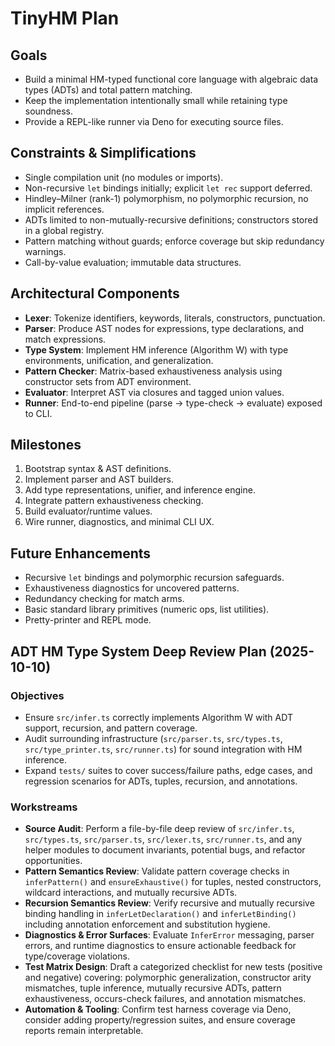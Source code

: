 # TinyHM Plan

## Goals
- Build a minimal HM-typed functional core language with algebraic data types (ADTs) and total pattern matching.
- Keep the implementation intentionally small while retaining type soundness.
- Provide a REPL-like runner via Deno for executing source files.

## Constraints & Simplifications
- Single compilation unit (no modules or imports).
- Non-recursive `let` bindings initially; explicit `let rec` support deferred.
- Hindley–Milner (rank-1) polymorphism, no polymorphic recursion, no implicit references.
- ADTs limited to non-mutually-recursive definitions; constructors stored in a global registry.
- Pattern matching without guards; enforce coverage but skip redundancy warnings.
- Call-by-value evaluation; immutable data structures.

## Architectural Components
- **Lexer**: Tokenize identifiers, keywords, literals, constructors, punctuation.
- **Parser**: Produce AST nodes for expressions, type declarations, and match expressions.
- **Type System**: Implement HM inference (Algorithm W) with type environments, unification, and generalization.
- **Pattern Checker**: Matrix-based exhaustiveness analysis using constructor sets from ADT environment.
- **Evaluator**: Interpret AST via closures and tagged union values.
- **Runner**: End-to-end pipeline (parse → type-check → evaluate) exposed to CLI.

## Milestones
1. Bootstrap syntax & AST definitions.
2. Implement parser and AST builders.
3. Add type representations, unifier, and inference engine.
4. Integrate pattern exhaustiveness checking.
5. Build evaluator/runtime values.
6. Wire runner, diagnostics, and minimal CLI UX.

## Future Enhancements
- Recursive `let` bindings and polymorphic recursion safeguards.
- Exhaustiveness diagnostics for uncovered patterns.
- Redundancy checking for match arms.
- Basic standard library primitives (numeric ops, list utilities).
- Pretty-printer and REPL mode.

## ADT HM Type System Deep Review Plan (2025-10-10)

### Objectives
- Ensure `src/infer.ts` correctly implements Algorithm W with ADT support, recursion, and pattern coverage.
- Audit surrounding infrastructure (`src/parser.ts`, `src/types.ts`, `src/type_printer.ts`, `src/runner.ts`) for sound integration with HM inference.
- Expand `tests/` suites to cover success/failure paths, edge cases, and regression scenarios for ADTs, tuples, recursion, and annotations.

### Workstreams
- **Source Audit**: Perform a file-by-file deep review of `src/infer.ts`, `src/types.ts`, `src/parser.ts`, `src/lexer.ts`, `src/runner.ts`, and any helper modules to document invariants, potential bugs, and refactor opportunities.
- **Pattern Semantics Review**: Validate pattern coverage checks in `inferPattern()` and `ensureExhaustive()` for tuples, nested constructors, wildcard interactions, and mutually recursive ADTs.
- **Recursion Semantics Review**: Verify recursive and mutually recursive binding handling in `inferLetDeclaration()` and `inferLetBinding()` including annotation enforcement and substitution hygiene.
- **Diagnostics & Error Surfaces**: Evaluate `InferError` messaging, parser errors, and runtime diagnostics to ensure actionable feedback for type/coverage violations.
- **Test Matrix Design**: Draft a categorized checklist for new tests (positive and negative) covering: polymorphic generalization, constructor arity mismatches, tuple inference, mutually recursive ADTs, pattern exhaustiveness, occurs-check failures, and annotation mismatches.
- **Automation & Tooling**: Confirm test harness coverage via Deno, consider adding property/regression suites, and ensure coverage reports remain interpretable.
